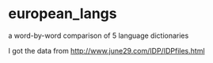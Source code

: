 # european_langs
a word-by-word comparison of 5 language dictionaries

I got the data from http://www.june29.com/IDP/IDPfiles.html
